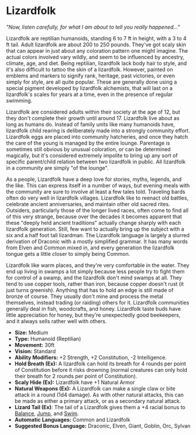 # Lizardfolk
_"Now, listen carefully, for what I am about to tell you really happened..."_

Lizardfolk are reptilian humanoids, standing 6 to 7 ft in height, with a 3 to 4 ft tail. Adult lizardfolk are about 200 to 250 pounds. They've got scaly skin that can appear in just about any coloration pattern one might imagine. The actual colors involved vary wildly, and seem to be influenced by ancestry, climate, age, and diet. Being reptilian, lizardfolk lack body hair to style, and it's also difficult to tattoo the skin of a lizardfolk. However, painted on emblems and markers to signify rank, heritage, past victories, or even simply for style, are all quite popular. These are generally done using a special pigment developed by lizardfolk alchemists, that will last on a lizardfolk's scales for years at a time, even in the presence of regular swimming.

Lizardfolk are considered adults within their society at the age of 12, but they don't complete their growth until around 17. Lizardfolk live about as long as humans do. Instead of family units like many humanoids have, lizardfolk child rearing is deliberately made into a strongly community effort. Lizardfolk eggs are placed into community hatcheries, and once they hatch the care of the young is managed by the entire lounge. Parentage is sometimes still obvious by unusual coloration, or can be determined magically, but it's considered extremely impolite to bring up any sort of specific parent/child relation between two lizardfolk in public. All lizardfolk in a community are simply "of the lounge".

As a people, Lizardfolk have a deep love for stories, myths, legends, and the like. This can express itself in a number of ways, but evening meals with the community are sure to involve at least a few tales told. Traveling bards often do very well in lizardfolk villages. Lizardfolk like to reenact old battles, celebrate ancient anniversaries, and maintain other old sacred rites. Outsiders, particularly those of the longer lived races, often come to find all of this very strange, because over the decades it becomes apparent that these "deeply held ancient traditions" actually change sharply with each lizardfolk generation. Still, few want to actually bring up the subject with a six and a half foot tall lizardman. The Lizardfolk language is largely a slurred derivation of Draconic with a mostly simplified grammar. It has many words from Elven and Common mixed in, and every generation the lizardfolk tongue gets a little closer to simply being Common.

Lizardfolk like warm places, and they're very comfortable in the water. They end up living in swamps a lot simply because less people try to fight them for control of a swamp, and the lizardfolk don't mind swamps at all. They tend to use copper tools, rather than iron, because copper doesn't rust (it just turns greenish). Anything that has to hold an edge is still made of bronze of course. They usually don't mine and process the metal themselves, instead trading (or raiding) others for it. Lizardfolk communities generally deal in fish, woodcrafts, and honey. Lizardfolk taste buds have little appreciation for honey, but they're unexpectedly good beekeepers, and it always sells rather well with others.

* __Size:__ Medium
* __Type:__ Humanoid (Reptilian)
* __Movement:__ 30ft
* __Vision:__ Standard
* __Ability Modifiers:__ +2 Strength, +2 Constitution, -2 Intelligence.
* __Hold Breath (Ex):__ A lizardfolk can hold its breath for 4 rounds per point of Constitution before it risks drowning (normal creatures can only hold their breath for 2 rounds per point of Constitution).
* __Scaly Hide (Ex):__ Lizardfolk have +1 Natural Armor
* __Natural Weapons (Ex):__ A Lizardfolk can make a single claw or bite attack in a round (1d4 damage). As with other natural attacks, this can be made as either a primary attack, or as a secondary natural attack.
* __Lizard Tail (Ex)__: The tail of a Lizardfolk gives them a +4 racial bonus to [Balance](skills/balance.md), [Jump](skills/jump.md), and [Swim](skills/swim.md).
* __Automatic Languages:__ Common and Lizardfolk
* __Suggested Bonus Language:__ Draconic, Elven, Giant, Goblin, Orc, Sylvan
